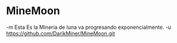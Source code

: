# MineMoon
-m Esta Es la Mineria de luna va progresando exponencialmente.
-u https://github.com/DarikMiner/MineMoon.git
